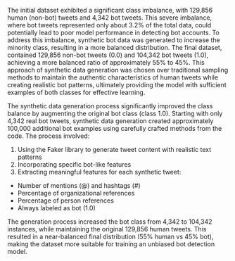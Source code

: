 The initial dataset exhibited a significant class imbalance, with 129,856 human (non-bot) tweets and 4,342 bot tweets. This severe imbalance, where bot tweets represented only about 3.2% of the total data, could potentially lead to poor model performance in detecting bot accounts. To address this imbalance, synthetic bot data was generated to increase the minority class, resulting in a more balanced distribution. The final dataset, contained 129,856 non-bot tweets (0.0) and 104,342 bot tweets (1.0), achieving a more balanced ratio of approximately 55% to 45%. This approach of synthetic data generation was chosen over traditional sampling methods to maintain the authentic characteristics of human tweets while creating realistic bot patterns, ultimately providing the model with sufficient examples of both classes for effective learning.

The synthetic data generation process significantly improved the class balance by augmenting the original bot class (class 1.0). Starting with only 4,342 real bot tweets, synthetic data generation created approximately 100,000 additional bot examples using carefully crafted methods from the code. The process involved:
1.	Using the Faker library to generate tweet content with realistic text patterns
2.	Incorporating specific bot-like features
3.	Extracting meaningful features for each synthetic tweet:
  - Number of mentions (@) and hashtags (#)
  - Percentage of organizational references
  - Percentage of person references
  - Always labeled as bot (1.0)
  
The generation process increased the bot class from 4,342 to 104,342 instances, while maintaining the original 129,856 human tweets. This resulted in a near-balanced final distribution (55% human vs 45% bot), making the dataset more suitable for training an unbiased bot detection model.
